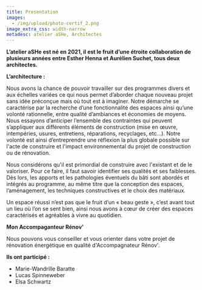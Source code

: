 ```yaml
---
title: Presentation
images:
  - /img/upload/photo-certif_2.png
image_extra_css: width-narrow
metadesc: atelier aSHe, Architectes
---
```

**L’atelier aSHe est né en 2021, il est le fruit d’une étroite collaboration de plusieurs années entre Esther Henna et Aurélien Suchet, tous deux architectes.**   

**L’architecture :**

Nous avons la chance de pouvoir travailler sur des programmes divers et aux échelles variées ce qui nous permet d’aborder chaque nouveau projet sans idée préconçue mais où tout est à imaginer. Notre démarche se caractérise par la recherche d’une fonctionnalité des espaces ainsi qu’une volonté rationnelle, entre qualité d’ambiances et économies de moyens. Nous essayons d’anticiper l’ensemble des contraintes qui peuvent s’appliquer aux différents éléments de construction (mise en œuvre, intempéries, usures, entretiens, réparations, recyclages, etc…). Notre volonté est ainsi d’entreprendre une réflexion la plus globale possible sur l'acte de construire et l'impact environnemental du projet de construction ou de rénovation. 

Nous considérons qu'il est primordial de construire avec l'existant e﻿t de le valoriser. Pour ce faire, il faut savoir identifier ses qualités et ses faiblesses. Dès lors, les apports et les pathologies éventuels du bâti sont abordés et intégrés au programme, au même titre que la conception des espaces, l’aménagement, les techniques constructives et le choix des matériaux.

Un espace réussi n’est pas que le fruit d’un « beau geste », c’est avant tout un lieu où l’on se sent bien, ainsi nous avons à cœur de créer des espaces caractérisés et agréables à vivre au quotidien. 

**M﻿on Accompaganteur Rénov'**

Nous pouvons vous conseiller et vous orienter dans votre projet de rénovation énergétique en qualité d'Accompagnateur Rénov'. 



**I﻿ls ont participé :** 

* Marie-Wandrille Baratte
* L﻿ucas Spinneweber
* Elsa Schwartz